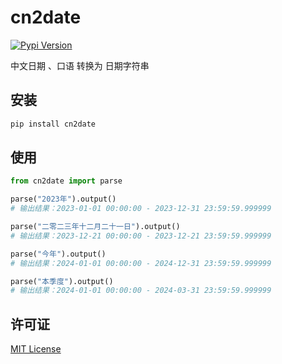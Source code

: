 # cn2date

[![Pypi Version][pypi-image]][pypi-url]

中文日期 、口语 转换为 日期字符串

## 安装

```bash
pip install cn2date
```

## 使用

```python
from cn2date import parse

parse("2023年").output()
# 输出结果：2023-01-01 00:00:00 - 2023-12-31 23:59:59.999999

parse("二零二三年十二月二十一日").output()
# 输出结果：2023-12-21 00:00:00 - 2023-12-21 23:59:59.999999

parse("今年").output()
# 输出结果：2024-01-01 00:00:00 - 2024-12-31 23:59:59.999999

parse("本季度").output()
# 输出结果：2024-01-01 00:00:00 - 2024-03-31 23:59:59.999999
```

## 许可证

[MIT License](LICENSE)

[pypi-image]: https://badge.fury.io/py/cn2date.svg
[pypi-url]: https://pypi.org/project/cn2date/

